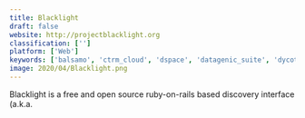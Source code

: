 ```yaml
---
title: Blacklight
draft: false 
website: http://projectblacklight.org
classification: ['']
platform: ['Web']
keywords: ['balsamo', 'ctrm_cloud', 'dspace', 'datagenic_suite', 'dycotrade', 'e-prints', 'entrade', 'evergreen_ils', 'greenstone_digital_library', 'koha', 'openbiblio', 'saturn', 'trmtracker', 'irely_i21']
image: 2020/04/Blacklight.png
---
```

Blacklight is a free and open source ruby-on-rails based discovery interface (a.k.a.